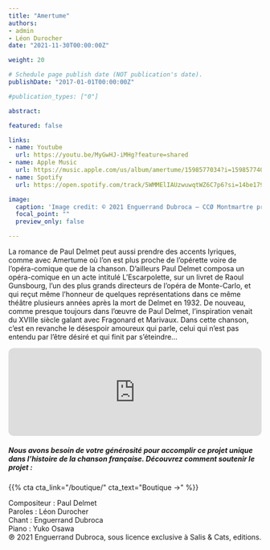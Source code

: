 ```yaml
---
title: "Amertume"
authors:
- admin
- Léon Durocher
date: "2021-11-30T00:00:00Z"

weight: 20

# Schedule page publish date (NOT publication's date).
publishDate: "2017-01-01T00:00:00Z"

#publication_types: ["0"]

abstract: 

featured: false

links:
- name: Youtube
  url: https://youtu.be/MyGwHJ-iMHg?feature=shared
- name: Apple Music
  url: https://music.apple.com/us/album/amertume/1598577034?i=1598577406
- name: Spotify
  url: https://open.spotify.com/track/5WMMElIAUzwuwqtWZ6C7p6?si=14be1792fc434370

image:
  caption: 'Image credit: © 2021 Enguerrand Dubroca – CCØ Montmartre près du cimetière vers 1890, Hippolyte Blancard – Paris Collections / Musée Carnavalet'
  focal_point: ""
  preview_only: false

---
```


La romance de Paul Delmet peut aussi prendre des accents lyriques, comme avec Amertume où l’on est plus proche de l’opérette voire de l’opéra-comique que de la chanson. D’ailleurs Paul Delmet composa un opéra-comique en un acte intitulé L’Escarpolette, sur un livret de Raoul Gunsbourg, l’un des plus grands directeurs de l’opéra de Monte-Carlo, et qui reçut même l’honneur de quelques représentations dans ce même théâtre plusieurs années après la mort de Delmet en 1932. De nouveau, comme presque toujours dans l’œuvre de Paul Delmet, l’inspiration venait du XVIIIe siècle galant avec Fragonard et Marivaux. Dans cette chanson, c’est en revanche le désespoir amoureux qui parle, celui qui n’est pas entendu par l’être désiré et qui finit par s’éteindre…


<iframe allow="autoplay *; encrypted-media *; fullscreen *; clipboard-write" frameborder="0" height="175" style="width:100%;max-width:720px;overflow:hidden;border-radius:10px;" sandbox="allow-forms allow-popups allow-same-origin allow-scripts allow-storage-access-by-user-activation allow-top-navigation-by-user-activation" src="https://embed.music.apple.com/us/album/amertume/1598577034?i=1598577406"></iframe>

##### Nous avons besoin de votre générosité pour accomplir ce projet unique dans l’histoire de la chanson française. Découvrez comment soutenir le projet :
{{% cta cta_link="/boutique/" cta_text="Boutique →" %}}

<p>Compositeur : Paul Delmet <br>
Paroles : Léon Durocher<br>
Chant : Enguerrand Dubroca<br>
Piano : Yuko Osawa<br>
℗ 2021 Enguerrand Dubroca, sous licence exclusive à Salis & Cats, editions.</p>


